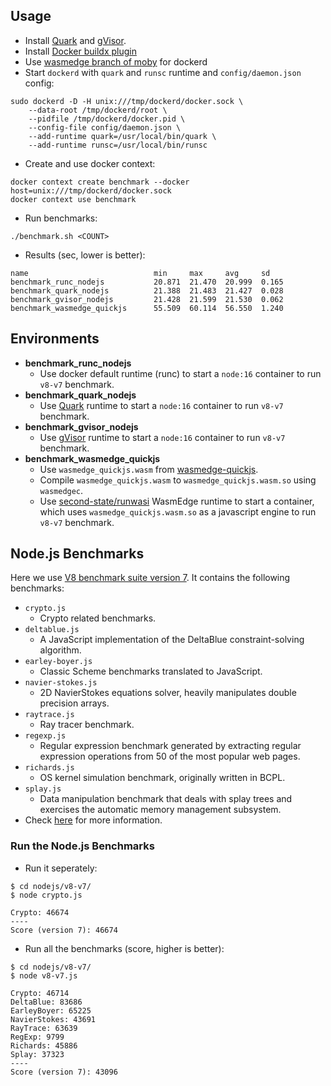 ## Usage

- Install [Quark][] and [gVisor][].
- Install [Docker buildx plugin][buildx]
- Use [wasmedge branch of moby](https://github.com/CaptainVincent/moby/tree/wasmedge) for dockerd
- Start `dockerd` with `quark` and `runsc` runtime and `config/daemon.json` config:

```
sudo dockerd -D -H unix:///tmp/dockerd/docker.sock \
    --data-root /tmp/dockerd/root \
    --pidfile /tmp/dockerd/docker.pid \
    --config-file config/daemon.json \
    --add-runtime quark=/usr/local/bin/quark \
    --add-runtime runsc=/usr/local/bin/runsc
```

- Create and use docker context:

```
docker context create benchmark --docker host=unix:///tmp/dockerd/docker.sock
docker context use benchmark
```

- Run benchmarks:

```
./benchmark.sh <COUNT>
```

- Results (sec, lower is better):

```
name                            min     max     avg     sd
benchmark_runc_nodejs           20.871  21.470  20.999  0.165
benchmark_quark_nodejs          21.388  21.483  21.427  0.028
benchmark_gvisor_nodejs         21.428  21.599  21.530  0.062
benchmark_wasmedge_quickjs      55.509  60.114  56.550  1.240
```

## Environments

- **benchmark_runc_nodejs**
    - Use docker default runtime (runc) to start a `node:16` container to run `v8-v7` benchmark.
- **benchmark_quark_nodejs**
    - Use [Quark][] runtime to start a `node:16` container to run `v8-v7` benchmark.
- **benchmark_gvisor_nodejs**
    - Use [gVisor][] runtime to start a `node:16` container to run `v8-v7` benchmark.
- **benchmark_wasmedge_quickjs**
    - Use `wasmedge_quickjs.wasm` from [wasmedge-quickjs][].
    - Compile `wasmedge_quickjs.wasm` to `wasmedge_quickjs.wasm.so` using `wasmedgec`.
    - Use [second-state/runwasi][runwasi] WasmEdge runtime to start a container,
      which uses `wasmedge_quickjs.wasm.so` as a javascript engine to run `v8-v7` benchmark.

## Node.js Benchmarks

Here we use [V8 benchmark suite version 7][v8-v7]. It contains the following benchmarks:

- `crypto.js`
    - Crypto related benchmarks.
- `deltablue.js`
    - A JavaScript implementation of the DeltaBlue constraint-solving algorithm.
- `earley-boyer.js`
    - Classic Scheme benchmarks translated to JavaScript.
- `navier-stokes.js`
    - 2D NavierStokes equations solver, heavily manipulates double precision arrays.
- `raytrace.js`
    - Ray tracer benchmark.
- `regexp.js`
    - Regular expression benchmark generated by extracting regular expression operations from 50 of the most popular web pages.
- `richards.js`
    - OS kernel simulation benchmark, originally written in BCPL.
- `splay.js`
    - Data manipulation benchmark that deals with splay trees and exercises the automatic memory management subsystem.
- Check [here](https://developers.google.com/octane/benchmark) for more information.

### Run the Node.js Benchmarks

- Run it seperately:

```
$ cd nodejs/v8-v7/
$ node crypto.js

Crypto: 46674
----
Score (version 7): 46674
```

- Run all the benchmarks (score, higher is better):

```
$ cd nodejs/v8-v7/
$ node v8-v7.js

Crypto: 46714
DeltaBlue: 83686
EarleyBoyer: 65225
NavierStokes: 43691
RayTrace: 63639
RegExp: 9799
Richards: 45886
Splay: 37323
----
Score (version 7): 43096
```

[Quark]: https://github.com/QuarkContainer/Quark
[gVisor]: https://github.com/google/gvisor
[buildx]: https://github.com/docker/buildx
[v8-v7]: https://github.com/mozilla/arewefastyet/tree/master/benchmarks/v8-v7
[wasmedge-quickjs]: https://github.com/second-state/wasmedge-quickjs
[runwasi]: https://github.com/second-state/runwasi.git
